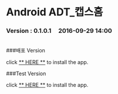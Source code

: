 # Android ADT_캡스홈

### Version  :  0.1.0.1&nbsp;&nbsp;&nbsp;&nbsp;&nbsp;2016-09-29 14:00
<br>
###배포 Version

click [** HERE **](https://github.com/ncomztwo/ADTCapsHome/raw/master/Release_Version/ADTCapsHomeService.apk) to install the app.

###Test Version

click [** HERE **](https://github.com/ncomztwo/ADTCapsHome/raw/master/Test_Version/ADTCapsHomeService.apk) to install the app.